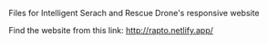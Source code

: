 Files for Intelligent Serach and Rescue Drone's responsive website

Find the website from this link: http://rapto.netlify.app/
